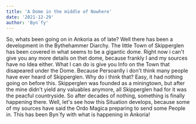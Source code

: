 ```yaml
---
title: 'A Dome in the middle of Nowhere'
date: '2021-12-29'
author: 'Byn`fy'
---
```


So, whats been going on in Ankoria as of late? Well there has been a development in the Bythehammer Diarchy.
The little Town of Skipperglen has been covered in what seems to be a gigantic dome. Right now i can't give you any more details on thet dome,
because frankly I and my sources have no Idea either. What I can do is give you Info on the Town that disapeared under the Dome.
Because Persoanlly i don't think many people have ever heard of Skipperglen. Why do i think that? Easy, it had nothing going on before this.
Skipperglen was founded as a miningtown, but after the mine didn't yield any valuables anymore, all Skipperglen had for it was the peacful 
countryside. So after decades of nothing, something is finally happening there. Well, let's see how this Situation develops, because some of 
my sources have said the Ordo Magica preparing  to send some People in. This has been Byn`fy with what is happening in Ankoria!